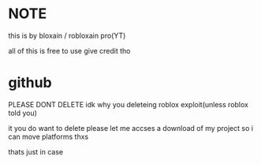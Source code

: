 # NOTE
this is by bloxain / robloxain pro(YT)

all of this is free to use give credit tho


# github
PLEASE DONT DELETE idk why you deleteing roblox exploit(unless roblox told you)

it you do want to delete please let me accses a download of my project so i can move platforms thxs


thats just in case
